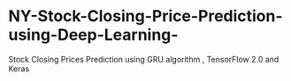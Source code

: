 # NY-Stock-Closing-Price-Prediction-using-Deep-Learning-
Stock Closing Prices Prediction using GRU algorithm , TensorFlow 2.0 and Keras
